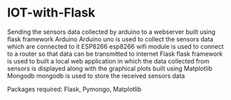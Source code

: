 # IOT-with-Flask
Sending the sensors data collected by arduino to a webserver built using flask framework
Arduino
Arduino uno is used to collect the sensors data which are connected to it
ESP8266
esp8266 wifi module is used to connect to a router so that data can be transmitted to internet
Flask
flask framework is used to built a local web application in which the data collected from sensors is displayed along with the graphical plots built using Matplotlib
Mongodb
mongodb is used to store the received sensors data 

Packages required:
Flask,
Pymongo,
Matplotlib
